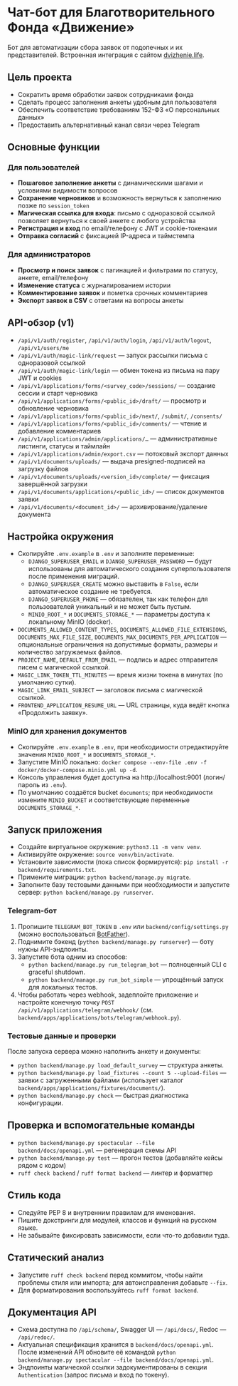 # Чат-бот для Благотворительного Фонда «Движение»
Бот для автоматизации сбора заявок от подопечных и их представителей. Встроенная интеграция с сайтом [dvizhenie.life](https://dvizhenie.life).

## Цель проекта
- Сократить время обработки заявок сотрудниками фонда
- Сделать процесс заполнения анкеты удобным для пользователя
- Обеспечить соответствие требованиям 152-ФЗ «О персональных данных»
- Предоставить альтернативный канал связи через Telegram

## Основные функции
### Для пользователей
- **Пошаговое заполнение анкеты** с динамическими шагами и условиями видимости вопросов
- **Сохранение черновиков** и возможность вернуться к заполнению позже по `session_token`
- **Магическая ссылка для входа**: письмо с одноразовой ссылкой позволяет вернуться к своей анкете с любого устройства
- **Регистрация и вход** по email/телефону с JWT и cookie-токенами
- **Отправка согласий** с фиксацией IP-адреса и таймстемпа
### Для администраторов
- **Просмотр и поиск заявок** с пагинацией и фильтрами по статусу, анкете, email/телефону
- **Изменение статуса** с журналированием истории
- **Комментирование заявок** и пометка срочных комментариев
- **Экспорт заявок в CSV** с ответами на вопросы анкеты

## API-обзор (v1)
- `/api/v1/auth/register`, `/api/v1/auth/login`, `/api/v1/auth/logout`, `/api/v1/users/me`
- `/api/v1/auth/magic-link/request` — запуск рассылки письма с одноразовой ссылкой
- `/api/v1/auth/magic-link/login` — обмен токена из письма на пару JWT и cookies
- `/api/v1/applications/forms/<survey_code>/sessions/` — создание сессии и старт черновика
- `/api/v1/applications/forms/<public_id>/draft/` — просмотр и обновление черновика
- `/api/v1/applications/forms/<public_id>/next/`, `/submit/`, `/consents/`
- `/api/v1/applications/forms/<public_id>/comments/` — чтение и добавление комментариев
- `/api/v1/applications/admin/applications/…` — административные листинги, статусы и таймлайн
- `/api/v1/applications/admin/export.csv` — потоковый экспорт данных
- `/api/v1/documents/uploads/` — выдача presigned-подписей на загрузку файлов
- `/api/v1/documents/uploads/<version_id>/complete/` — фиксация завершённой загрузки
- `/api/v1/documents/applications/<public_id>/` — список документов заявки
- `/api/v1/documents/<document_id>/` — архивирование/удаление документа

## Настройка окружения
- Скопируйте `.env.example` в `.env` и заполните переменные:
  - `DJANGO_SUPERUSER_EMAIL` и `DJANGO_SUPERUSER_PASSWORD` — будут использованы для
    автоматического создания суперпользователя после применения миграций.
  - `DJANGO_SUPERUSER_CREATE` можно выставить в `False`, если автоматическое
    создание не требуется.
  - `DJANGO_SUPERUSER_PHONE` — обязателен, так как телефон для пользователей уникальный и
    не может быть пустым.
  - `MINIO_ROOT_*` и `DOCUMENTS_STORAGE_*` — параметры доступа к локальному MinIO (docker).
- `DOCUMENTS_ALLOWED_CONTENT_TYPES`, `DOCUMENTS_ALLOWED_FILE_EXTENSIONS`, `DOCUMENTS_MAX_FILE_SIZE`,
    `DOCUMENTS_MAX_DOCUMENTS_PER_APPLICATION` — опциональные ограничения на допустимые
    форматы, размеры и количество загружаемых файлов.
- `PROJECT_NAME`, `DEFAULT_FROM_EMAIL` — подпись и адрес отправителя писем с магической ссылкой.
- `MAGIC_LINK_TOKEN_TTL_MINUTES` — время жизни токена в минутах (по умолчанию сутки).
- `MAGIC_LINK_EMAIL_SUBJECT` — заголовок письма с магической ссылкой.
- `FRONTEND_APPLICATION_RESUME_URL` — URL страницы, куда ведёт кнопка «Продолжить заявку».

### MinIO для хранения документов
- Скопируйте `.env.example` в `.env`, при необходимости отредактируйте значения `MINIO_ROOT_*` и `DOCUMENTS_STORAGE_*`.
- Запустите MinIO локально: `docker compose --env-file .env -f docker/docker-compose.minio.yml up -d`.
- Консоль управления будет доступна на http://localhost:9001 (логин/пароль из `.env`).
- По умолчанию создаётся bucket `documents`; при необходимости измените `MINIO_BUCKET` и
  соответствующие переменные `DOCUMENTS_STORAGE_*`.

## Запуск приложения
- Создайте виртуальное окружение: `python3.11 -m venv venv`.
- Активируйте окружение: `source venv/bin/activate`.
- Установите зависимости (пока список формируется): `pip install -r backend/requirements.txt`.
- Примените миграции: `python backend/manage.py migrate`.
- Заполните базу тестовыми данными при необходимости и запустите сервер: `python backend/manage.py runserver`.

### Telegram-бот
1. Пропишите `TELEGRAM_BOT_TOKEN` в `.env` или `backend/config/settings.py` (можно воспользоваться [BotFather](https://t.me/BotFather)).
2. Поднимите бэкенд (`python backend/manage.py runserver`) — боту нужны API-эндпоинты.
3. Запустите бота одним из способов:
   - `python backend/manage.py run_telegram_bot` — полноценный CLI с graceful shutdown.
   - `python backend/manage.py run_bot_simple` — упрощённый запуск для локальных тестов.
4. Чтобы работать через webhook, задеплойте приложение и настройте конечную точку `POST /api/v1/applications/telegram/webhook/` (см. `backend/apps/applications/bots/telegram/webhook.py`).

### Тестовые данные и проверки
После запуска сервера можно наполнить анкету и документы:
- `python backend/manage.py load_default_survey` — структура анкеты.
- `python backend/manage.py load_fixtures --count 5 --upload-files` — заявки с загруженными файлами (использует каталог `backend/apps/applications/fixtures/documents/`).
- `python backend/manage.py check` — быстрая диагностика конфигурации.


## Проверка и вспомогательные команды
- `python backend/manage.py spectacular --file backend/docs/openapi.yml` — регенерация схемы API
- `python backend/manage.py test` — прогон тестов (добавляйте кейсы рядом с кодом)
- `ruff check backend` / `ruff format backend` — линтер и форматтер

## Стиль кода
- Следуйте PEP 8 и внутренним правилам для именования.
- Пишите докстринги для модулей, классов и функций на русском языке.
- Не забывайте фиксировать зависимости, если что-то добавили туда.

## Статический анализ
- Запустите `ruff check backend` перед коммитом, чтобы найти проблемы стиля или импорта; для автоисправления добавьте `--fix`.
- Для форматирования воспользуйтесь `ruff format backend`.

## Документация API
- Схема доступна по `/api/schema/`, Swagger UI — `/api/docs/`, Redoc — `/api/redoc/`.
- Актуальная спецификация хранится в `backend/docs/openapi.yml`. После изменений API обновите её командой `python backend/manage.py spectacular --file backend/docs/openapi.yml`.
- Эндпоинты магической ссылки задокументированы в секции `Authentication` (запрос письма и вход по токену).
